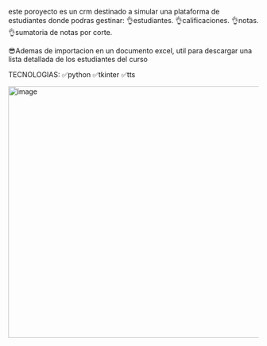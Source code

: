 este poroyecto es un crm destinado a simular una plataforma de estudiantes donde podras gestinar:
👌estudiantes.
👌calificaciones.
👌notas. 
👌sumatoria de notas por corte.

😎Ademas de importacion en un documento excel, 
util para descargar una lista detallada de los estudiantes del curso  

TECNOLOGIAS:
✅python 
✅tkinter
✅tts

<img width="1627" height="506" alt="image" src="https://github.com/user-attachments/assets/e59a42fa-c3c4-4542-a472-d1832cc5c174" />
